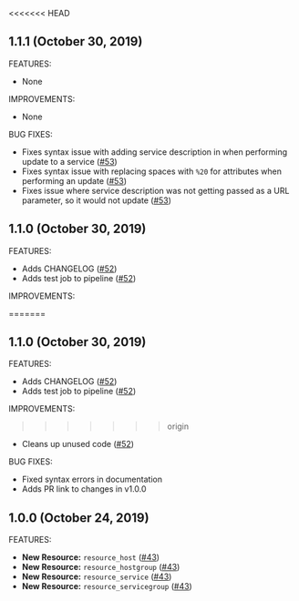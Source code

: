<<<<<<< HEAD
## 1.1.1 (October 30, 2019)

FEATURES:

* None

IMPROVEMENTS:

* None

BUG FIXES:

* Fixes syntax issue with adding service description in when performing update to a service ([#53](https://github.com/devopsdunkin/terraform-provider-nagios/pull/53))
* Fixes syntax issue with replacing spaces with `%20` for attributes when performing an update ([#53](https://github.com/devopsdunkin/terraform-provider-nagios/pull/53))
* Fixes issue where service description was not getting passed as a URL parameter, so it would not update ([#53](https://github.com/devopsdunkin/terraform-provider-nagios/pull/53))

## 1.1.0 (October 30, 2019)

FEATURES:

* Adds CHANGELOG ([#52](https://github.com/devopsdunkin/terraform-provider-nagios/pull/52))
* Adds test job to pipeline ([#52](https://github.com/devopsdunkin/terraform-provider-nagios/pull/52))

IMPROVEMENTS:

=======
## 1.1.0 (October 30, 2019)

FEATURES:

* Adds CHANGELOG ([#52](https://github.com/devopsdunkin/terraform-provider-nagios/pull/52))
* Adds test job to pipeline ([#52](https://github.com/devopsdunkin/terraform-provider-nagios/pull/52))

IMPROVEMENTS:

>>>>>>> origin
* Cleans up unused code ([#52](https://github.com/devopsdunkin/terraform-provider-nagios/pull/52))

BUG FIXES:

* Fixed syntax errors in documentation
* Adds PR link to changes in v1.0.0

## 1.0.0 (October 24, 2019)

FEATURES:

* **New Resource:** `resource_host` ([#43](https://github.com/devopsdunkin/terraform-provider-nagios/pull/43))
* **New Resource:** `resource_hostgroup` ([#43](https://github.com/devopsdunkin/terraform-provider-nagios/pull/43))
* **New Resource:** `resource_service` ([#43](https://github.com/devopsdunkin/terraform-provider-nagios/pull/43))
* **New Resource:** `resource_servicegroup` ([#43](https://github.com/devopsdunkin/terraform-provider-nagios/pull/43))